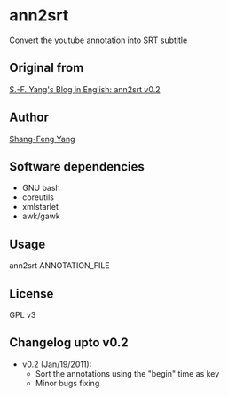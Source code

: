 # ann2srt
Convert the youtube annotation into SRT subtitle

## Original from
[S.-F. Yang's Blog in English: ann2srt v0.2](http://sfyang-en.blogspot.tw/2011/01/ann2srt-v02.html)

## Author
[Shang-Feng Yang](mailto:storm.sfyang@gmail.com)

## Software dependencies
* GNU bash
* coreutils
* xmlstarlet
* awk/gawk

## Usage
ann2srt ANNOTATION_FILE

## License
GPL v3

## Changelog upto v0.2
* v0.2 (Jan/19/2011):
	- Sort the annotations using the "begin" time as key
	- Minor bugs fixing